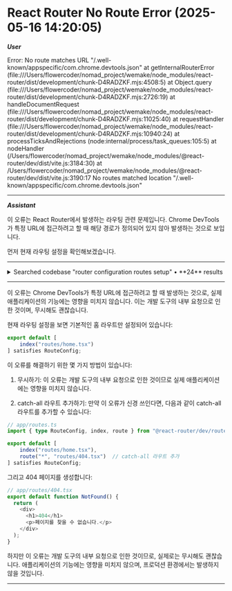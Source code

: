 <!-- Generated by SpecStory -->

# React Router No Route Error (2025-05-16 14:20:05)

_**User**_

Error: No route matches URL "/.well-known/appspecific/com.chrome.devtools.json"
    at getInternalRouterError (file:///Users/flowercoder/nomad_project/wemake/node_modules/react-router/dist/development/chunk-D4RADZKF.mjs:4508:5)
    at Object.query (file:///Users/flowercoder/nomad_project/wemake/node_modules/react-router/dist/development/chunk-D4RADZKF.mjs:2726:19)
    at handleDocumentRequest (file:///Users/flowercoder/nomad_project/wemake/node_modules/react-router/dist/development/chunk-D4RADZKF.mjs:11025:40)
    at requestHandler (file:///Users/flowercoder/nomad_project/wemake/node_modules/react-router/dist/development/chunk-D4RADZKF.mjs:10940:24)
    at processTicksAndRejections (node:internal/process/task_queues:105:5)
    at nodeHandler (/Users/flowercoder/nomad_project/wemake/node_modules/@react-router/dev/dist/vite.js:3184:30)
    at /Users/flowercoder/nomad_project/wemake/node_modules/@react-router/dev/dist/vite.js:3190:17
No routes matched location "/.well-known/appspecific/com.chrome.devtools.json" 


---

_**Assistant**_

이 오류는 React Router에서 발생하는 라우팅 관련 문제입니다. Chrome DevTools가 특정 URL에 접근하려고 할 때 해당 경로가 정의되어 있지 않아 발생하는 것으로 보입니다.

먼저 현재 라우팅 설정을 확인해보겠습니다.


---

<details>
            <summary>Searched codebase "router configuration routes setup" • **24** results</summary>
        
| File | Lines |
|------|-------|
| `app/routes.ts` | L1-5 |
| `react-router.config.ts` | L1-7 |
| `vite.config.ts` | L1-8 |
| `package.json` | L1-37 |
| `tsconfig.json` | L1-28 |
| `app/routes/home.tsx` | L1-9 |
| `app/welcome/welcome.tsx` | L47-69 |
| `app/root.tsx` | L1-24 |
| `.gitignore` | L1-9 |
| `app/welcome/welcome.tsx` | L1-47 |
| `app/root.tsx` | L42-46 |
| `app/routes/home.tsx` | L9-13 |
| `README.md` | L1-88 |
| `app/root.tsx` | L46-75 |
| `components.json` | L1-21 |
| `app/root.tsx` | L24-42 |
| `app/app.css` | L1-58 |
| `app/welcome/welcome.tsx` | L69-89 |
| `app/components/ui/button.tsx` | L1-36 |
| `app/components/ui/button.tsx` | L36-57 |
| `app/app.css` | L58-93 |
| `app/app.css` | L93-135 |
| `app/components/ui/button.tsx` | L57-59 |
| `app/lib/utils.ts` | L1-6 |

</details>

---

이 오류는 Chrome DevTools가 특정 URL에 접근하려고 할 때 발생하는 것으로, 실제 애플리케이션의 기능에는 영향을 미치지 않습니다. 이는 개발 도구의 내부 요청으로 인한 것이며, 무시해도 괜찮습니다.

현재 라우팅 설정을 보면 기본적인 홈 라우트만 설정되어 있습니다:

```app/routes.ts
export default [
    index("routes/home.tsx")
] satisfies RouteConfig;
```

이 오류를 해결하기 위한 몇 가지 방법이 있습니다:

1. 무시하기: 이 오류는 개발 도구의 내부 요청으로 인한 것이므로 실제 애플리케이션에는 영향을 미치지 않습니다.

2. catch-all 라우트 추가하기: 만약 이 오류가 신경 쓰인다면, 다음과 같이 catch-all 라우트를 추가할 수 있습니다:

```typescript
// app/routes.ts
import { type RouteConfig, index, route } from "@react-router/dev/routes";

export default [
    index("routes/home.tsx"),
    route("*", "routes/404.tsx")  // catch-all 라우트 추가
] satisfies RouteConfig;
```

그리고 404 페이지를 생성합니다:

```typescript
// app/routes/404.tsx
export default function NotFound() {
  return (
    <div>
      <h1>404</h1>
      <p>페이지를 찾을 수 없습니다.</p>
    </div>
  );
}
```

하지만 이 오류는 개발 도구의 내부 요청으로 인한 것이므로, 실제로는 무시해도 괜찮습니다. 애플리케이션의 기능에는 영향을 미치지 않으며, 프로덕션 환경에서는 발생하지 않을 것입니다.

---


